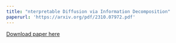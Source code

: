 ```yaml
---
title: "nterpretable Diffusion via Information Decomposition"
paperurl: 'https://arxiv.org/pdf/2310.07972.pdf'
---
```


[Download paper here](https://arxiv.org/pdf/2310.07972.pdf)

